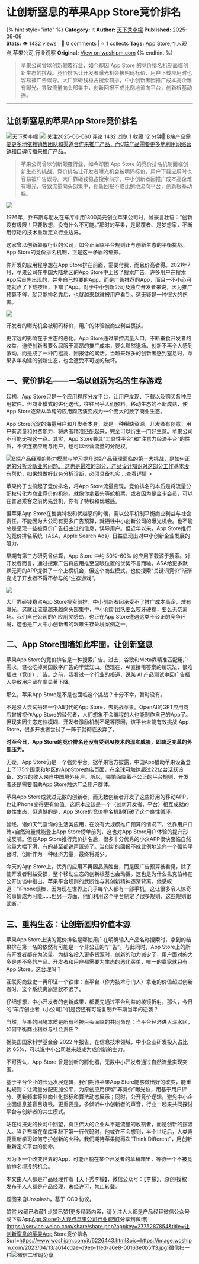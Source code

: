 # 让创新窒息的苹果App Store竞价排名
{% hint style="info" %}
**Category:** It
**Author:** [天下秀李檬](https://www.woshipm.com/u/844106)
**Published:** 2025-06-06  
**Stats:** 👁️ 1432 views | 💬 0 comments | ⭐ 1 collects
**Tags:** App Store,个人观点,苹果公司,行业观察
**Original:** [View on woshipm.com](https://www.woshipm.com/it/6226443.html)
{% endhint %}
> 苹果公司曾以创新颠覆行业，如今却因 App Store 的竞价排名机制面临创新生态的挑战。竞价排名让开发者曝光机会被明码标价，用户下载应用时也容易被广告误导。大厂靠砸钱稳占搜索前排，中小创新者因推广成本高企难有曝光，导致流量向头部集中，创新回报不成比例地流向平台，创新根基动摇。

---

## 让创新窒息的苹果App Store竞价排名

[![](https://image.woshipm.com/wp-files/2019/03/dmhYm7zWQPeiFf1sAa4o.png!/both/72x72)](https://www.woshipm.com/u/844106)[天下秀李檬](https://www.woshipm.com/u/844106) ![](https://static.woshipm.com/tag/1121_1@2x.png) 关注2025-06-060 评论 1432 浏览 1 收藏 12 分钟[🔗 B端产品需要更多地依赖销售团队和渠道合作来推广产品，而C端产品需要更多地利用网络营销和口碑传播来推广产品..](https://ke.qidianla.com/courses/bcpm)

> 苹果公司曾以创新颠覆行业，如今却因 App Store 的竞价排名机制面临创新生态的挑战。竞价排名让开发者曝光机会被明码标价，用户下载应用时也容易被广告误导。大厂靠砸钱稳占搜索前排，中小创新者因推广成本高企难有曝光，导致流量向头部集中，创新回报不成比例地流向平台，创新根基动摇。

![](https://image.woshipm.com/2023/04/13/a614cdae-d9eb-11ed-a6e8-00163e0b5ff3.jpg)

1976年，乔布斯与朋友在车库中用1300美元创立苹果公司时，曾豪言壮语：“创新没有极限！只要敢想，没有什么不可能。”那时的苹果，是颠覆者、是梦想家，不断用惊艳的技术重新定义行业边界。

这家曾以创新颠覆行业的公司，如今正面临平台规则正与创新生态的平衡挑战。App Store的竞价排名机制，正是这一矛盾的缩影。

你开发的应用程序想在App Store排在前面，需要付费，而且价高者得。2021年7月，苹果公司在中国大陆地区的App Store中上线了搜索广告，许多用户在搜索App后首先出现的，并非自己想要的App，而是广告推荐的App，而且一不小心可能就点了下载按钮，下错了App。对于中小创新公司及独立开发者来说，因为推广预算不够，就只能排名靠后，也就越来越难被用户看到。这无疑是一种很大的伤害。

![](https://image.woshipm.com/2025/06/05/6ff58b06-4211-11f0-8cb0-00163e09d72f.png)

开发者的曝光机会被明码标价，用户的体验被商业利益裹挟。

更深远的影响在于生态的恶化。App Store通过掌控流量入口，不断蚕食开发者的收益，迫使创新者要么屈服于高昂的推广成本，要么黯然退场。创新不再令人感到激动，而是成了一种门槛高、回报低的累活。当越来越多的创新者感到窒息时，苹果多年构建的创新生态，也会遭受不可逆的破坏。

## 一、竞价排名——一场以创新为名的生存游戏

起初，App Store只是一个应用程序分发平台，让用户发现、下载以及购买各种应用软件。但商业模式的进化迭代，往往出乎人们预料。移动生态的不断成熟，使App Store逐渐从单纯的应用商店演变成为一个庞大的数字商业生态。

App Store沉淀的海量用户和开发者本身，就是一种稀缺资源，开发者有创意，用户有流量和付费能力，将两者精准匹配起来，完全可以衍生一门好生意。苹果公司不可能无视这一点。其实，App Store兼具“工具性平台”和“注意力经济平台”的性质，不仅连接应用与用户，也可以经营流量的分配权。

[![](https://image.woshipm.com/2023/08/02/1554eea8-30e3-11ee-88e7-00163e0b5ff3.png)B端产品经理的能力模型与学习提升B端产品经理面临的第一大挑战，是如何正确的分析诊断业务问题。 这也是最难的部分，产品设计知识对这部分工作基本没有帮助，如果想做好业务分析诊断，必须具备扎实 ...查看详情 >](https://ke.qidianla.com/courses/bcpm)

苹果终于也搞起了竞价排名，将App Store流量变现。竞价排名的本质是将流量分配权转化为商业竞价的机制。就像你拿着头等舱机票，或者因为是金卡会员，可以在普通乘客之前优先登机，你有了特权和优越感。

但苹果App Store在售卖特权和优越感的时候，需以公平机制平衡商业利益与社会责任。不能因为大公司有更多广告预算，就牺牲中小创新公司的曝光机会。也不能总是呈现一些被竞价广告扭曲过的信息，误导用户。但近年以来，App Store推行的竞价排名系统（ASA，Apple Search Ads）日益显现出对中小创新企业发展的阻力。

早期有第三方研究曾估算，App Store 中约 50%-60% 的应用下载源于搜索。对开发者而言，通过搜索广告将应用推至显眼位置的优势不言而喻。ASA给更多默默无闻的APP提供了一个上榜机会，但这个商业模式，也使搜索“关键词竞价”渐渐变成了开发者不得不参与的“生存游戏”。

![](https://image.woshipm.com/2025/06/05/70a663c2-4211-11f0-8cb0-00163e09d72f.png)

大厂靠砸钱稳占App Store搜索前排，中小创新者因承受不了推广成本高企，难有曝光。这就让流量越来越向头部集中，中小创新团队要么咬牙硬撑，要么无奈离场。我们自己公司的AI应用灵感岛，也正在App Store遭遇这类不公正的竞争环境，这也是广大中小创新者的艰难生存处境案例之一。

## 二、App Store围墙如此牢固，让创新窒息

苹果App Store的竞价排名是一种搜索广告。过去，谷歌和Meta靠精准匹配用户需求，轻松吃掉美国数字广告的半壁江山。但现在，AI直接甩答案的新玩法，很难插进（竞价）广告。之前，我看过一个行业的报道，说某 Al 产品测试中因广告插入导致用户留存率显著下降。

那么，苹果App Store是不是也面临这个挑战？十分不幸，暂时没有。

不是没人尝试搭建一个AI时代的App Store，去挑战苹果。OpenAI的GPT应用商店曾被视作App Store的替代者，人们想象不会编程的人也能制作自己的App了。但现实因生态定位模糊、开发者激励机制不足等原因，该平台未能有效挑战 App Store，很多开发者尝试了一阵子就彻底放弃了。

**时至今日，App Store的竞价排名还没有受到AI技术的现实威胁，即缺乏变革的外部压力。**

无疑，App Store仍是一个强势平台。据苹果官方披露，中国App借助苹果设备登上了175个国家和地区的AppStore商店页面，在全球可触达超过22亿台活跃设备，35%的收入来自中国境外用户。所以，哪怕面临着不公正的平台规则，开发者还是需要借助App Store触达广泛用户群体。

苹果App Store成就过无数的创新者，而无数创新者开发了这些好用的移动APP，也让iPhone变得更有价值。这原本应该是一个（创新开发者、平台）相互成就的良性生态，但遗憾的是，App Store的竞价排名机制打破了这个良性循环。

曾经，诸如天气查询的生活类应用，在没有大规模推广预算的情况下，依靠用户口碑+自然流量就能登上App Store榜单前列，这也对App Store用户体验的提升形成反哺。但在App Store推行竞价排名后，很多十分优秀的小众APP很快面临自然流量大幅下滑，有的甚至都销声匿迹了。当创新的回报不成比例地流向一个强势平台时，创新作为一种经济力量，最终将减少。

今天的App Store上，优秀的应用不再因品质胜出，而是因广告预算被看见，除了使开发者利益受损，整个移动生态的创新根基也会动摇。这也是为什么扎克伯格在公开访谈中指出，苹果平台规则的武断性与其创新精神逐渐背离。他感叹道：“iPhone很棒，因为现在世界上几乎每个人都有一部手机，这让很多令人惊奇的事情成为可能……但另一方面，他们利用这个平台制定了很多规则，这些规则很武断。”

## 三、重构生态：让创新回归价值本源

苹果App Store上演的竞价排名是哪怕用户在明确输入产品名称搜索时，拿到的结果排在第一名的依然有可能是一个非公正的“广告”。与此同时，App Store上的所有开发者都在为流量、为排名投入更多资源时，创新的动力减少了，用户面对的大多是差不多的产品。开发者和用户都需要为生态的恶化买单，唯一的赢家就只有App Store。这合理吗？

互联网商业史一再印证一个铁律：当平台（作为技术守门人）拿走的价值超过创新者时，这个系统离崩溃就不远了。

仔细想想，中小开发者的创新成果，都要先通过平台利益的棱镜折射，那么，今日的“车库创业者（小公司）”们是否还有可能复制乔布斯当年的逆袭？

当然，苹果的困境本质是所有科技巨头面临的共同命题：当平台经济进入深水区，如何平衡商业利益与社会责任？

据美国国家科学基金会 2022 年报告，在信息技术领域，中小企业研发投入占比达 65%，可以说中小公司越来越成为成创新的主力。

不可否认，App Store 曾是创新的孵化器，无数中小开发者通过自然流量实现突围。

基于平台企业的长远发展逻辑，我们期待苹果App Store能够做出好的改变，能重构规则：让流量分配更加公平，为原创应用保留“非竞价”曝光位，用基于用户评分、更新频率等非商业化指标和算法动态展示；同时，公开竞价逻辑，避免中小企业因信息差盲目烧钱。更重要是，多倾听中小创新者的声音，行业一起来共同探讨平台与创新者的共生模式。

站在科技史的长河中回望，真正伟大的企业从不是流量的收割者，而是创新的摆渡人。当乔布斯在车库里敲下第一行代码时，他或许不会想到，半个世纪后，人类需要重新学习如何守护创新的火种。我们期待苹果能再次“Think Different”，用创新重新定义平台的使命。

因为下一个改变世界的App，可能正躺在某个开发者的草稿箱里，等待一个不被竞价排名埋没的机会。

本文由人人都是产品经理作者【天下秀李檬】，微信公众号：【李檬】，原创/授权 发布于人人都是产品经理，未经许可，禁止转载。

题图来自Unsplash，基于 CC0 协议。

赞赏 收藏已收藏1 点赞已赞1更多精彩内容，请关注人人都是产品经理微信公众号或下载App[App Store](https://www.woshipm.com/tag/app-store)[个人观点](https://www.woshipm.com/tag/%e4%b8%aa%e4%ba%ba%e8%a7%82%e7%82%b9)[苹果公司](https://www.woshipm.com/tag/%e8%8b%b9%e6%9e%9c%e5%85%ac%e5%8f%b8)[行业观察](https://www.woshipm.com/tag/%e8%a1%8c%e4%b8%9a%e8%a7%82%e5%af%9f)[分享到微博](https://service.weibo.com/share/share.php?appkey=2775287854&title=让创新窒息的苹果App Store竞价排名&url=https://www.woshipm.com/it/6226443.html&pic=https://image.woshipm.com/2023/04/13/a614cdae-d9eb-11ed-a6e8-00163e0b5ff3.jpg)微信扫一扫![微信二维码](https://api.pwmqr.com/qrcode/create/?url=https://www.woshipm.com/it/6226443.html)分享